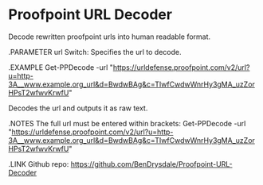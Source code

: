 # Proofpoint URL Decoder
Decode rewritten proofpoint urls into human readable format.

.PARAMETER url
Switch: Specifies the url to decode.
	
.EXAMPLE
Get-PPDecode -url "https://urldefense.proofpoint.com/v2/url?u=http-3A__www.example.org_url&d=BwdwBAg&c=TIwfCwdwWnrHy3gMA_uzZorHPsT2wfwvKrwfU"

Decodes the url and outputs it as raw text.

.NOTES
The full url must be entered within brackets: 
Get-PPDecode -url "https://urldefense.proofpoint.com/v2/url?u=http-3A__www.example.org_url&d=BwdwBAg&c=TIwfCwdwWnrHy3gMA_uzZorHPsT2wfwvKrwfU"

.LINK
Github repo: https://github.com/BenDrysdale/Proofpoint-URL-Decoder
